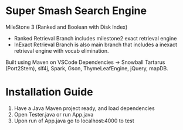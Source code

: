 # Super Smash Search Engine

MileStone 3 (Ranked and Boolean with Disk Index)
  - Ranked Retrieval Branch includes milestone2 exact retrieval engine
  - InExact Retrieval Branch is also main branch that includes a inexact retrieval engine with vocab elimination.
  
  Built using Maven on VSCode
  Dependencies -> Snowball Tartarus (Port2Stem), slf4j, Spark, Gson, ThymeLeafEngine, jQuery, mapDB.

# Installation Guide
1) Have a Java Maven project ready, and load dependencies
2) Open Tester.java or run App.java
3) Upon run of App.java go to localhost:4000 to test
